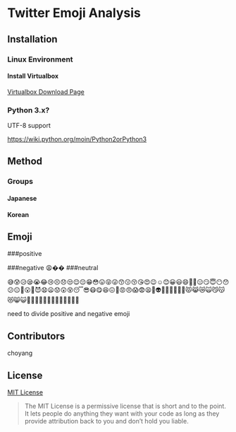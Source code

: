 # Twitter Emoji Analysis



## Installation

### Linux Environment

#### Install Virtualbox

[Virtualbox Download Page](https://www.virtualbox.org/wiki/Downloads)


### Python 3.x?

UTF-8 support

https://wiki.python.org/moin/Python2orPython3


## Method



### Groups

#### Japanese
#### Korean
####

## Emoji 
###positive

###negative
😩��
###neutral


😅😰😥😪😭😂😢😣😞😒😌😔😁😳😛😝😜😙😗😚😘😍😉☺😊😀😃😄👳👲😑😏😇😶😯😕😐😬😮👿😈😧😦😟😲😵😴😎😷😋😆😖😤😡😠😱😨😫💩👽💀🙊🙉🙈👺👹😾😹😿🙀😼😽😻😸😺👸👼👱👵👴👩👨👧👦👶💂👷👮

need to divide positive and negative emoji

## Contributors
choyang

## License
[MIT License](https://github.com/bcko/twitter_emoji/blob/master/LICENSE)
> The MIT License is a permissive license that is short and to the point. It lets people do anything they want with your code as long as they provide attribution back to you and don’t hold you liable.
